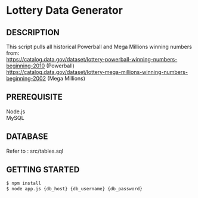 # Lottery Data Generator

## DESCRIPTION
This script pulls all historical Powerball and Mega Millions winning numbers from:<br />
https://catalog.data.gov/dataset/lottery-powerball-winning-numbers-beginning-2010 (Powerball)<br />
https://catalog.data.gov/dataset/lottery-mega-millions-winning-numbers-beginning-2002 (Mega Millions)<br />

## PREREQUISITE
Node.js<br />
MySQL

## DATABASE
Refer to : src/tables.sql

## GETTING STARTED
```bash
$ npm install
$ node app.js {db_host} {db_username} {db_password}
```
